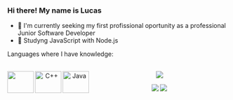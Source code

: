 ### Hi there! My name is Lucas

- 🔭 I'm currently seeking my first profissional oportunity as a professional Junior Software Developer 
- 🌱 Studyng JavaScript with Node.js

Languages where I have knowledge:
<div align="center" style="display: inline_block"><br>    
  <i class="devicon-javascript-plain colored"></i>
  <img align="left" height="50" width="60" src="https://cdn.jsdelivr.net/gh/devicons/devicon/icons/javascript/javascript-original.svg" />
  <img src="https://cdn.jsdelivr.net/gh/devicons/devicon/icons/nodejs/nodejs-original-wordmark.svg" />      
  <img align="left" alt="C++" height="50" width="60" src="https://cdn.jsdelivr.net/gh/devicons/devicon/icons/c/c-original.svg" />
  <img align="left" alt="Java" height="50" width="60" src="https://cdn.jsdelivr.net/gh/devicons/devicon/icons/java/java-original.svg" />
</div>



<div align="center"> 
 
  <a href = "mailto:lucaszambiazzi194@gmail.com"><img src="https://img.shields.io/badge/-Gmail-%23333?style=for-the-badge&logo=gmail&logoColor=white" target="_blank"></a>
  <a href="https://www.linkedin.com/in/lucas-zambiazzi-brandino-724555239/" target="_blank"><img src="https://img.shields.io/badge/-LinkedIn-%230077B5?style=for-the-badge&logo=linkedin&logoColor=white" target="_blank"></a> 
  
 </div>
